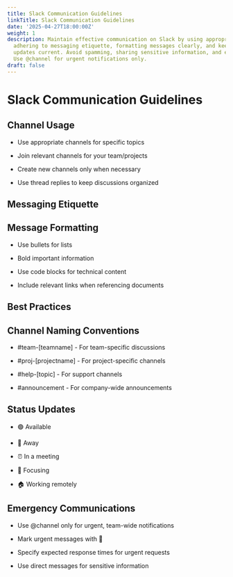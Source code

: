 ```yaml
---
title: Slack Communication Guidelines
linkTitle: Slack Communication Guidelines
date: '2025-04-27T18:00:00Z'
weight: 1
description: Maintain effective communication on Slack by using appropriate channels,
  adhering to messaging etiquette, formatting messages clearly, and keeping status
  updates current. Avoid spamming, sharing sensitive information, and excessive GIFs.
  Use @channel for urgent notifications only.
draft: false
---
```



# Slack Communication Guidelines

<!-- Unsupported block type: callout -->

## Channel Usage

- Use appropriate channels for specific topics

- Join relevant channels for your team/projects

- Create new channels only when necessary

- Use thread replies to keep discussions organized

## Messaging Etiquette

<!-- Unsupported block type: toggle -->

<!-- Unsupported block type: toggle -->

## Message Formatting

- Use bullets for lists

- Bold important information

- Use code blocks for technical content

- Include relevant links when referencing documents

## Best Practices

<!-- Unsupported block type: column_list -->

## Channel Naming Conventions

- #team-[teamname] - For team-specific discussions

- #proj-[projectname] - For project-specific channels

- #help-[topic] - For support channels

- #announcement - For company-wide announcements

## Status Updates

<!-- Unsupported block type: callout -->

- 🟢 Available

- 🌛 Away

- ⏰ In a meeting

- 🎯 Focusing

- 🏠 Working remotely

## Emergency Communications

- Use @channel only for urgent, team-wide notifications

- Mark urgent messages with 🚨

- Specify expected response times for urgent requests

- Use direct messages for sensitive information